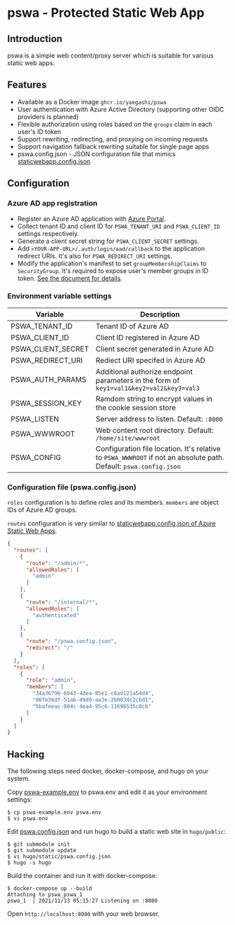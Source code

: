 # pswa - Protected Static Web App

## Introduction

pswa is a simple web content/proxy server which is suitable for various static web apps.

## Features

- Available as a Docker image `ghcr.io/yaegashi/pswa`
- User authentication with Azure Active Directory (supporting other OIDC providers is planned)
- Flexible authorization using roles based on the `groups` claim in each user's ID token
- Support rewriting, redirecting, and proxying on incoming requests
- Support navigation fallback rewriting suitable for single page apps
- pswa.config.json - JSON configuration file that mimics [staticwebapp.config.json](https://docs.microsoft.com/en-us/azure/static-web-apps/configuration)

## Configuration

### Azure AD app registration

- Register an Azure AD application with [Azure Portal](https://portal.azure.com).
- Collect tenant ID and client ID for `PSWA_TENANT_URI` and `PSWA_CLIENT_ID` settings respectively.
- Generate a client secret string for `PSWA_CLIENT_SECRET` settings.
- Add `<YOUR-APP-URL>/.auth/login/aad/callback` to the application redirect URIs.  It's also for `PSWA_REDIRECT_URI` settings.
- Modify the application's manifest to set `groupMembershipClaims` to `SecurityGroup`.
It's required to expose user's member groups in ID token.
[See the document for details](https://docs.microsoft.com/en-us/azure/active-directory/develop/reference-app-manifest#groupmembershipclaims-attribute).

### Environment variable settings

|Variable|Description|
|---|---|
|PSWA_TENANT_ID|Tenant ID of Azure AD|
|PSWA_CLIENT_ID|Client ID registered in Azure AD|
|PSWA_CLIENT_SECRET|Client secret generated in Azure AD|
|PSWA_REDIRECT_URI|Rediect URI specifed in Azure AD|
|PSWA_AUTH_PARAMS|Additional authorize endpoint parameters in the form of `key1=val1&key2=val2&key3=val3`|
|PSWA_SESSION_KEY|Ramdom string to encrypt values in the cookie session store|
|PSWA_LISTEN|Server address to listen.  Default: `:8080`|
|PSWA_WWWROOT|Web content root directory.  Default: `/home/site/wwwroot`|
|PSWA_CONFIG|Configuration file location.  It's relative to `PSWA_WWWROOT` if not an absolute path.  Default: `pswa.config.json`|

### Configuration file (pswa.config.json)

`roles` configuration is to define roles and its members.
`members` are object IDs of Azure AD groups.

`routes` configuration is very similar to [staticwebapp.config.json of Azure Static Web Apps](https://docs.microsoft.com/en-us/azure/static-web-apps/configuration).

```json
{
  "routes": [
    {
      "route": "/admin/*",
      "allowedRoles": [
        "admin"
      ]
    },
    {
      "route": "/internal/*",
      "allowedRoles": [
        "authenticated"
      ]
    },
    {
      "route": "/pswa.config.json",
      "redirect": "/"
    }
  ],
  "roles": [
    {
      "role": "admin",
      "members": [
        "34a36796-6043-4dea-85e1-c6ad121a54d4",
        "06fe36df-51ab-49d9-aa3e-2b0034c2cbd1",
        "5bafeeac-804c-4ea4-95c6-11696535c8cb"
      ]
    }
  ]
}
```

## Hacking

The following steps need docker, docker-compose, and hugo on your system.

Copy [pswa-example.env](pswa-example.env) to pswa.env and edit it as your environment settings:
```console
$ cp pswa-example.env pswa.env
$ vi pswa.env
```

Edit [pswa.config.json](hugo/static/pswa.config.json) and run hugo to build a static web site in `hugo/public`:
```console
$ git submodule init
$ git submodule update
$ vi hugo/static/pswa.config.json
$ hugo -s hugo
```

Build the container and run it with docker-compose:
```console
$ docker-compose up --build
Attaching to pswa_pswa_1
pswa_1  | 2021/11/13 05:15:27 Listening on :8080
```

Open `http://localhost:8080` with your web browser.
